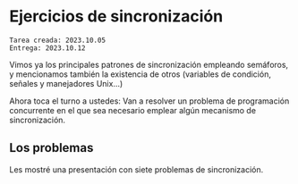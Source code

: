 # Ejercicios de sincronización

    Tarea creada: 2023.10.05
	Entrega: 2023.10.12

Vimos ya los principales patrones de sincronización empleando
semáforos, y mencionamos también la existencia de otros (variables de
condición, señales y manejadores Unix...)

<!-- Resolvimos ya algunos problemas _clásicos_, y desarrollamos el -->
<!-- problema de *Los alumnos y el asesor* en un 90% (nos faltó únicamente -->
<!-- que el *profesor* se dé cuenta que no hay ningún alumno esperando y -->
<!-- vuelva a dormir un rato). Pueden [consultar aquí el código que -->
<!-- desarrollamos en -->
<!-- clase](../../ejemplos_en_clase/3.Adm.Procesos/alumnos_y_asesor.py) **⇐ -->
<!-- ¡Revisar!**. -->

Ahora toca el turno a ustedes: Van a resolver un problema de programación
concurrente en el que sea necesario emplear algún mecanismo de sincronización.

<!-- ## Calificaciones y comentarios -->

<!-- Pueden [consultar aquí las calificaciones y comentarios a sus -->
<!-- soluciones](./revision.org). -->

## Los problemas

Les mostré una presentación con siete problemas de sincronización.  <!-- Si -->
<!-- todo fue como lo planeé, resolvimos ya uno de los problemas en clase, -->
<!-- con lo cual quedarían seis (y si no hicimos una solución en clase, --> <!--
pueden elegir entre los siete).  -->La presentación, como todas las demás, está
en [el sitio Web de la materia](http://gwolf.sistop.org/), y lleva por título
[Ejercicios de
sincronización](http://gwolf.sistop.org/laminas/06b-ejercicios-sincronizacion.pdf).

## La tarea

Lo que les toca a ustedes hacer es elegir uno de los problemas
presentados, e implementarlo como un programa ejecutable.

Pueden hacerlo _en el lenguaje de programación que quieran_ y _usando
cualquier mecanismo de sincronización_. Eso sí, sólo se considerará
entregada si efectivamente usan sincronización (**no valen**
implementaciones secuenciales ni verificación de estado con
condicionales...)

Ojo, algunos de los ejercicios plantean _refinamientos_: El problema
puede resolverse de forma "simplista", buscando únicamente cumplirlo,
o pueden dedicarle un rato más y hacerlo mejor, de forma más
elegante o más correcta. Una buena implementación base llega hasta el
10; si entran a alguno de los refinamientos (¡háganmelo saber en la
documentación!) les doy crédito adicional.

## Preparando

Recuerda actualizar la rama principal (`main`) de tu repositorio local
con el de `prof`. Uniendo lo que cubrimos hasta ahora (refiérete al
[punto 8 de la práctica 1](../../practicas/1/README.md) y al [punto 7
de la práctica 2](../../practicas/2/README.md):

    $ git checkout main
    $ git pull prof main

Puedes crear (pero esto es opcional) una rama para realizar en ella tu
tarea, si te acomoda ese flujo de trabajo:

    $ git branch tarea1
	$ git checkout tarea1

## La entrega

Pueden resolver el problema de forma individual o en equipos de dos
personas.

Entréguenmelo, como siempre, en el directorio correspondiente
siguiendo la nomenclatura acordada en la práctica 1.

Todas las entregas deben contar con un archivo de texto en que se
detalle:

- El problema que decidieron resolver
- El lenguaje y entorno en que lo desarrollaron.
  - ¿Qué tengo que saber / tener / hacer para ejecutar su programa en
    mi computadora?
- La estrategia de sincronización (mecanismo / patrón) que les
  funcionó
- Si están implementando alguno de los refinamientos
- Cualquier duda que tengan. Si notan que algún pedazo de la
  implementación podría mejorar, si algo no les terminó de quedar
  bien...

Ojo: Recuerden que les pido que lo entreguen _incluso si no les
funciona perfectamente_ (o incluso si no les funciona,
punto). Intentar resolver el problema tiene mérito, independientemente
de si lo logran. ¡Me comprometo a intentar resolver sus dudas!

¡Ah! Y consideren, naturalmente, la _estética_. ¿El código del programa
desarrollado es _elegante_? (¿da gusto leerlo?) ¿Le trabajaron un poco a que la
entrega sea _bonita y fácil de seguir visualmente_, a nivel interfaz usuario?
Si se nota un esfuerzo adicional más allá de imprimir mensajes de estado a
pantalla, también lo sabré valorar 😉
